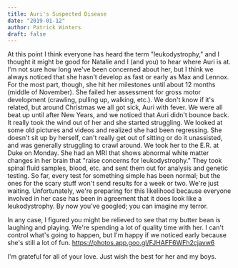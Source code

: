 ```yaml
---
title: Auri's Suspected Disease
date: "2019-01-12"
author: Patrick Winters
draft: false
---
```


At this point I think everyone has heard the term "leukodystrophy," and I thought it might be good for Natalie and I (and you) to hear where Auri is at. I'm not sure how long we've been concerned about her, but I think we always noticed that she hasn't develop as fast or early as Max and Lennox. For the most part, though, she hit her milestones until about 12 months (middle of November). She failed her assessment for gross motor development (crawling, pulling up, walking, etc.). We don't know if it's related, but around Christmas we all got sick, Auri with fever. We were all beat up until after New Years, and we noticed that Auri didn't bounce back. It really took the wind out of her and she started struggling. We looked at some old pictures and videos and realized she had been regressing. She doesn't sit up by herself, can't really get out of sitting or do it unassisted, and was generally struggling to crawl around. We took her to the E.R. at Duke on Monday. She had an MRI that shows abnormal white matter changes in her brain that "raise concerns for leukodystrophy." They took spinal fluid samples, blood, etc. and sent them out for analysis and genetic testing. So far, every test for something simple has been normal; but the ones for the scary stuff won't send results for a week or two. We're just waiting. Unfortunately, we're preparing for this likelihood because everyone involved in her case has been in agreement that it does look like a leukodystrophy. By now you've googled; you can imagine my terror.

In any case, I figured you might be relieved to see that my butter bean is laughing and playing. We're spending a lot of quality time with her. I can't control what's going to happen, but I'm happy if we noticed early because she's still a lot of fun.
https://photos.app.goo.gl/FJHAFF6WFh2cjavw6

I'm grateful for all of your love. Just wish the best for her and my boys.